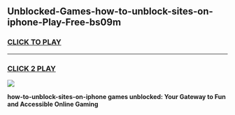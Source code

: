 
## Unblocked-Games-how-to-unblock-sites-on-iphone-Play-Free-bs09m
<h3>
<a href="https://premium76.site?title=how-to-unblock-sites-on-iphone&ref=12A">CLICK TO PLAY</a></h3>
<hr>

<h3>
<a href="https://premium76.site?title=how-to-unblock-sites-on-iphone&ref=12A">CLICK 2 PLAY</a>
  
</h3>

<a href="https://premium76.site?title=how-to-unblock-sites-on-iphone&ref=12A"><img src="https://clearcache.store/games.png"></a>


**how-to-unblock-sites-on-iphone games unblocked: Your Gateway to Fun and Accessible Online Gaming**
